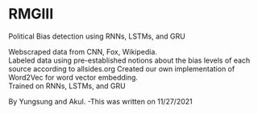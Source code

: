 # RMGIII
Political Bias detection using RNNs, LSTMs, and GRU  
  
Webscraped data from CNN, Fox, Wikipedia.  
Labeled data using pre-established notions about the bias levels of each source according to allsides.org
Created our own implementation of Word2Vec for word vector embedding.  
Trained on RNNs, LSTMs, and GRU

  
By Yungsung and Akul. 
-This was written on 11/27/2021
